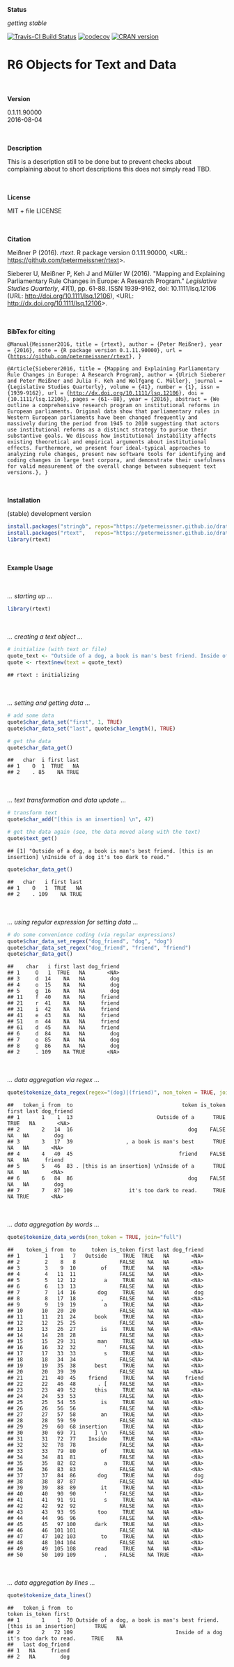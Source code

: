 
<br><br> **Status**

*getting stable*

[![Travis-CI Build Status](https://travis-ci.org/petermeissner/rtext.svg?branch=master)](https://travis-ci.org/petermeissner/rtext) [![codecov](https://codecov.io/gh/petermeissner/rtext/branch/master/graph/badge.svg)](https://codecov.io/gh/petermeissner/rtext/tree/master/R) [![CRAN version](http://www.r-pkg.org/badges/version/rtext)](https://cran.r-project.org/package=rtext)

R6 Objects for Text and Data
============================

<br><br> **Version**

0.1.11.90000 <br> 2016-08-04

<br><br> **Description**

This is a description still to be done but to prevent checks about complaining about to short descriptions this does not simply read TBD.

<br><br> **License**

MIT + file LICENSE

<br><br> **Citation**

Meißner P (2016). *rtext*. R package version 0.1.11.90000, &lt;URL: <https://github.com/petermeissner/rtext>&gt;.

Sieberer U, Meißner P, Keh J and Müller W (2016). "Mapping and Explaining Parliamentary Rule Changes in Europe: A Research Program." *Legislative Studies Quarterly*, *41*(1), pp. 61-88. ISSN 1939-9162, doi: 10.1111/lsq.12106 (URL: <http://doi.org/10.1111/lsq.12106>), &lt;URL: <http://dx.doi.org/10.1111/lsq.12106>&gt;.

<br><br> **BibTex for citing**

<code style="white-space:normal;"> @Manual{Meissner2016, title = {rtext}, author = {Peter Meißner}, year = {2016}, note = {R package version 0.1.11.90000}, url = {<https://github.com/petermeissner/rtext>}, }

@Article{Sieberer2016, title = {Mapping and Explaining Parliamentary Rule Changes in Europe: A Research Program}, author = {Ulrich Sieberer and Peter Meißner and Julia F. Keh and Wolfgang C. Müller}, journal = {Legislative Studies Quarterly}, volume = {41}, number = {1}, issn = {1939-9162}, url = {<http://dx.doi.org/10.1111/lsq.12106>}, doi = {10.1111/lsq.12106}, pages = {61--88}, year = {2016}, abstract = {We outline a comprehensive research program on institutional reforms in European parliaments. Original data show that parliamentary rules in Western European parliaments have been changed frequently and massively during the period from 1945 to 2010 suggesting that actors use institutional reforms as a distinct strategy to pursue their substantive goals. We discuss how institutional instability affects existing theoretical and empirical arguments about institutional effects. Furthermore, we present four ideal-typical approaches to analyzing rule changes, present new software tools for identifying and coding changes in large text corpora, and demonstrate their usefulness for valid measurement of the overall change between subsequent text versions.}, } </code>

<br><br> **Installation**

(stable) development version

``` r
install.packages("stringb", repos="https://petermeissner.github.io/drat")    
install.packages("rtext",   repos="https://petermeissner.github.io/drat")    
library(rtext)
```

<br><br> **Example Usage**

<br><br> *... starting up ...*

``` r
library(rtext)
```

<br><br>*... creating a text object ...*

``` r
# initialize (with text or file)
quote_text <- "Outside of a dog, a book is man's best friend. Inside of a dog it's too dark to read."
quote <- rtext$new(text = quote_text)
```

    ## rtext : initializing

<br><br>*... setting and getting data ...*

``` r
# add some data
quote$char_data_set("first", 1, TRUE)
quote$char_data_set("last", quote$char_length(), TRUE)

# get the data
quote$char_data_get()
```

    ##   char  i first last
    ## 1    O  1  TRUE   NA
    ## 2    . 85    NA TRUE

<br><br>*... text transformation and data update ...*

``` r
# transform text
quote$char_add("[this is an insertion] \n", 47)

# get the data again (see, the data moved along with the text)
quote$text_get()
```

    ## [1] "Outside of a dog, a book is man's best friend. [this is an insertion] \nInside of a dog it's too dark to read."

``` r
quote$char_data_get()
```

    ##   char   i first last
    ## 1    O   1  TRUE   NA
    ## 2    . 109    NA TRUE

<br><br>*... using regular expression for setting data ...*

``` r
# do some convenience coding (via regular expressions)
quote$char_data_set_regex("dog_friend", "dog", "dog")
quote$char_data_set_regex("dog_friend", "friend", "friend")
quote$char_data_get()
```

    ##    char   i first last dog_friend
    ## 1     O   1  TRUE   NA       <NA>
    ## 3     d  14    NA   NA        dog
    ## 4     o  15    NA   NA        dog
    ## 5     g  16    NA   NA        dog
    ## 11    f  40    NA   NA     friend
    ## 21    r  41    NA   NA     friend
    ## 31    i  42    NA   NA     friend
    ## 41    e  43    NA   NA     friend
    ## 51    n  44    NA   NA     friend
    ## 61    d  45    NA   NA     friend
    ## 6     d  84    NA   NA        dog
    ## 7     o  85    NA   NA        dog
    ## 8     g  86    NA   NA        dog
    ## 2     . 109    NA TRUE       <NA>

<br><br>*... data aggregation via regex ...*

``` r
quote$tokenize_data_regex(regex="(dog)|(friend)", non_token = TRUE, join = "full")
```

    ##   token_i from  to                                   token is_token first last dog_friend
    ## 1       1    1  13                           Outside of a      TRUE  TRUE   NA       <NA>
    ## 2       2   14  16                                     dog    FALSE    NA   NA        dog
    ## 3       3   17  39                 , a book is man's best      TRUE    NA   NA       <NA>
    ## 4       4   40  45                                  friend    FALSE    NA   NA     friend
    ## 5       5   46  83 . [this is an insertion] \nInside of a      TRUE    NA   NA       <NA>
    ## 6       6   84  86                                     dog    FALSE    NA   NA        dog
    ## 7       7   87 109                  it's too dark to read.     TRUE    NA TRUE       <NA>

<br><br>*... data aggregation by words ...*

``` r
quote$tokenize_data_words(non_token = TRUE, join="full")
```

    ##    token_i from  to     token is_token first last dog_friend
    ## 1        1    1   7   Outside     TRUE  TRUE   NA       <NA>
    ## 2        2    8   8              FALSE    NA   NA       <NA>
    ## 3        3    9  10        of     TRUE    NA   NA       <NA>
    ## 4        4   11  11              FALSE    NA   NA       <NA>
    ## 5        5   12  12         a     TRUE    NA   NA       <NA>
    ## 6        6   13  13              FALSE    NA   NA       <NA>
    ## 7        7   14  16       dog     TRUE    NA   NA        dog
    ## 8        8   17  18        ,     FALSE    NA   NA       <NA>
    ## 9        9   19  19         a     TRUE    NA   NA       <NA>
    ## 10      10   20  20              FALSE    NA   NA       <NA>
    ## 11      11   21  24      book     TRUE    NA   NA       <NA>
    ## 12      12   25  25              FALSE    NA   NA       <NA>
    ## 13      13   26  27        is     TRUE    NA   NA       <NA>
    ## 14      14   28  28              FALSE    NA   NA       <NA>
    ## 15      15   29  31       man     TRUE    NA   NA       <NA>
    ## 16      16   32  32         '    FALSE    NA   NA       <NA>
    ## 17      17   33  33         s     TRUE    NA   NA       <NA>
    ## 18      18   34  34              FALSE    NA   NA       <NA>
    ## 19      19   35  38      best     TRUE    NA   NA       <NA>
    ## 20      20   39  39              FALSE    NA   NA       <NA>
    ## 21      21   40  45    friend     TRUE    NA   NA     friend
    ## 22      22   46  48       . [    FALSE    NA   NA       <NA>
    ## 23      23   49  52      this     TRUE    NA   NA       <NA>
    ## 24      24   53  53              FALSE    NA   NA       <NA>
    ## 25      25   54  55        is     TRUE    NA   NA       <NA>
    ## 26      26   56  56              FALSE    NA   NA       <NA>
    ## 27      27   57  58        an     TRUE    NA   NA       <NA>
    ## 28      28   59  59              FALSE    NA   NA       <NA>
    ## 29      29   60  68 insertion     TRUE    NA   NA       <NA>
    ## 30      30   69  71      ] \n    FALSE    NA   NA       <NA>
    ## 31      31   72  77    Inside     TRUE    NA   NA       <NA>
    ## 32      32   78  78              FALSE    NA   NA       <NA>
    ## 33      33   79  80        of     TRUE    NA   NA       <NA>
    ## 34      34   81  81              FALSE    NA   NA       <NA>
    ## 35      35   82  82         a     TRUE    NA   NA       <NA>
    ## 36      36   83  83              FALSE    NA   NA       <NA>
    ## 37      37   84  86       dog     TRUE    NA   NA        dog
    ## 38      38   87  87              FALSE    NA   NA       <NA>
    ## 39      39   88  89        it     TRUE    NA   NA       <NA>
    ## 40      40   90  90         '    FALSE    NA   NA       <NA>
    ## 41      41   91  91         s     TRUE    NA   NA       <NA>
    ## 42      42   92  92              FALSE    NA   NA       <NA>
    ## 43      43   93  95       too     TRUE    NA   NA       <NA>
    ## 44      44   96  96              FALSE    NA   NA       <NA>
    ## 45      45   97 100      dark     TRUE    NA   NA       <NA>
    ## 46      46  101 101              FALSE    NA   NA       <NA>
    ## 47      47  102 103        to     TRUE    NA   NA       <NA>
    ## 48      48  104 104              FALSE    NA   NA       <NA>
    ## 49      49  105 108      read     TRUE    NA   NA       <NA>
    ## 50      50  109 109         .    FALSE    NA TRUE       <NA>

<br><br>*... data aggregation by lines ...*

``` r
quote$tokenize_data_lines()
```

    ##   token_i from  to                                                                  token is_token first
    ## 1       1    1  70 Outside of a dog, a book is man's best friend. [this is an insertion]      TRUE    NA
    ## 2       2   72 109                                 Inside of a dog it's too dark to read.     TRUE    NA
    ##   last dog_friend
    ## 1   NA     friend
    ## 2   NA        dog
